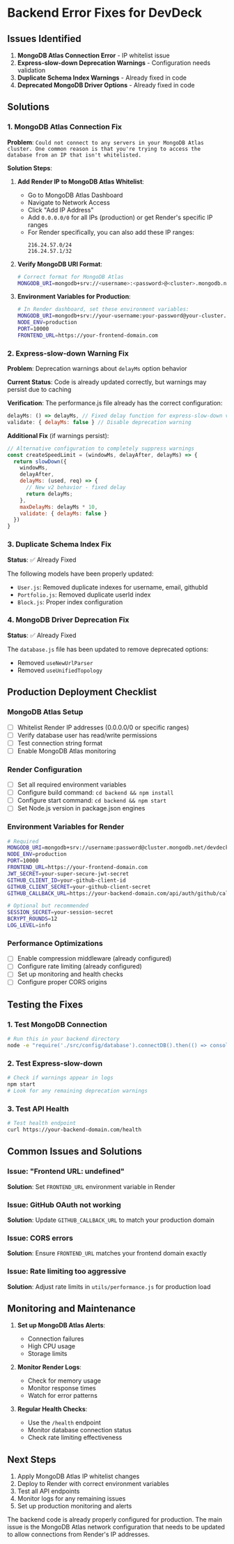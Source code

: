 # Backend Error Fixes for DevDeck

## Issues Identified

1. **MongoDB Atlas Connection Error** - IP whitelist issue
2. **Express-slow-down Deprecation Warnings** - Configuration needs validation
3. **Duplicate Schema Index Warnings** - Already fixed in code
4. **Deprecated MongoDB Driver Options** - Already fixed in code

## Solutions

### 1. MongoDB Atlas Connection Fix

**Problem**: `Could not connect to any servers in your MongoDB Atlas cluster. One common reason is that you're trying to access the database from an IP that isn't whitelisted.`

**Solution Steps**:

1. **Add Render IP to MongoDB Atlas Whitelist**:
   - Go to MongoDB Atlas Dashboard
   - Navigate to Network Access
   - Click "Add IP Address"
   - Add `0.0.0.0/0` for all IPs (production) or get Render's specific IP ranges
   - For Render specifically, you can also add these IP ranges:
     ```
     216.24.57.0/24
     216.24.57.1/32
     ```

2. **Verify MongoDB URI Format**:
   ```bash
   # Correct format for MongoDB Atlas
   MONGODB_URI=mongodb+srv://<username>:<password>@<cluster>.mongodb.net/<database>?retryWrites=true&w=majority
   ```

3. **Environment Variables for Production**:
   ```bash
   # In Render dashboard, set these environment variables:
   MONGODB_URI=mongodb+srv://your-username:your-password@your-cluster.mongodb.net/devdeck?retryWrites=true&w=majority
   NODE_ENV=production
   PORT=10000
   FRONTEND_URL=https://your-frontend-domain.com
   ```

### 2. Express-slow-down Warning Fix

**Problem**: Deprecation warnings about `delayMs` option behavior

**Current Status**: Code is already updated correctly, but warnings may persist due to caching

**Verification**: The performance.js file already has the correct configuration:
```javascript
delayMs: () => delayMs, // Fixed delay function for express-slow-down v2
validate: { delayMs: false } // Disable deprecation warning
```

**Additional Fix** (if warnings persist):
```javascript
// Alternative configuration to completely suppress warnings
const createSpeedLimit = (windowMs, delayAfter, delayMs) => {
  return slowDown({
    windowMs,
    delayAfter,
    delayMs: (used, req) => {
      // New v2 behavior - fixed delay
      return delayMs;
    },
    maxDelayMs: delayMs * 10,
    validate: { delayMs: false }
  })
}
```

### 3. Duplicate Schema Index Fix

**Status**: ✅ Already Fixed

The following models have been properly updated:
- `User.js`: Removed duplicate indexes for username, email, githubId
- `Portfolio.js`: Removed duplicate userId index
- `Block.js`: Proper index configuration

### 4. MongoDB Driver Deprecation Fix

**Status**: ✅ Already Fixed

The `database.js` file has been updated to remove deprecated options:
- Removed `useNewUrlParser`
- Removed `useUnifiedTopology`

## Production Deployment Checklist

### MongoDB Atlas Setup
- [ ] Whitelist Render IP addresses (0.0.0.0/0 or specific ranges)
- [ ] Verify database user has read/write permissions
- [ ] Test connection string format
- [ ] Enable MongoDB Atlas monitoring

### Render Configuration
- [ ] Set all required environment variables
- [ ] Configure build command: `cd backend && npm install`
- [ ] Configure start command: `cd backend && npm start`
- [ ] Set Node.js version in package.json engines

### Environment Variables for Render
```bash
# Required
MONGODB_URI=mongodb+srv://username:password@cluster.mongodb.net/devdeck?retryWrites=true&w=majority
NODE_ENV=production
PORT=10000
FRONTEND_URL=https://your-frontend-domain.com
JWT_SECRET=your-super-secure-jwt-secret
GITHUB_CLIENT_ID=your-github-client-id
GITHUB_CLIENT_SECRET=your-github-client-secret
GITHUB_CALLBACK_URL=https://your-backend-domain.com/api/auth/github/callback

# Optional but recommended
SESSION_SECRET=your-session-secret
BCRYPT_ROUNDS=12
LOG_LEVEL=info
```

### Performance Optimizations
- [ ] Enable compression middleware (already configured)
- [ ] Configure rate limiting (already configured)
- [ ] Set up monitoring and health checks
- [ ] Configure proper CORS origins

## Testing the Fixes

### 1. Test MongoDB Connection
```bash
# Run this in your backend directory
node -e "require('./src/config/database').connectDB().then(() => console.log('✅ MongoDB connected')).catch(err => console.error('❌ MongoDB error:', err))"
```

### 2. Test Express-slow-down
```bash
# Check if warnings appear in logs
npm start
# Look for any remaining deprecation warnings
```

### 3. Test API Health
```bash
# Test health endpoint
curl https://your-backend-domain.com/health
```

## Common Issues and Solutions

### Issue: "Frontend URL: undefined"
**Solution**: Set `FRONTEND_URL` environment variable in Render

### Issue: GitHub OAuth not working
**Solution**: Update `GITHUB_CALLBACK_URL` to match your production domain

### Issue: CORS errors
**Solution**: Ensure `FRONTEND_URL` matches your frontend domain exactly

### Issue: Rate limiting too aggressive
**Solution**: Adjust rate limits in `utils/performance.js` for production load

## Monitoring and Maintenance

1. **Set up MongoDB Atlas Alerts**:
   - Connection failures
   - High CPU usage
   - Storage limits

2. **Monitor Render Logs**:
   - Check for memory usage
   - Monitor response times
   - Watch for error patterns

3. **Regular Health Checks**:
   - Use the `/health` endpoint
   - Monitor database connection status
   - Check rate limiting effectiveness

## Next Steps

1. Apply MongoDB Atlas IP whitelist changes
2. Deploy to Render with correct environment variables
3. Test all API endpoints
4. Monitor logs for any remaining issues
5. Set up production monitoring and alerts

The backend code is already properly configured for production. The main issue is the MongoDB Atlas network configuration that needs to be updated to allow connections from Render's IP addresses.